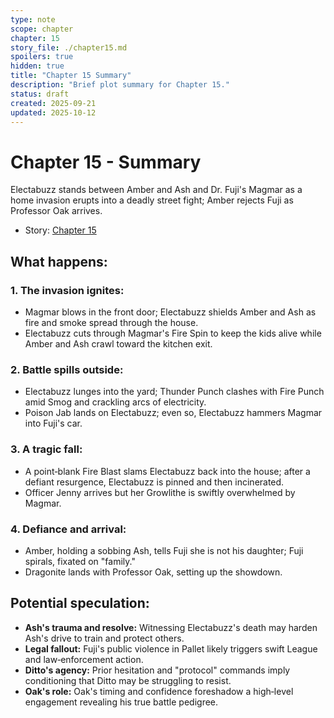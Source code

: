 ```yaml
---
type: note
scope: chapter
chapter: 15
story_file: ./chapter15.md
spoilers: true
hidden: true
title: "Chapter 15 Summary"
description: "Brief plot summary for Chapter 15."
status: draft
created: 2025-09-21
updated: 2025-10-12
---
```


# Chapter 15 - Summary

Electabuzz stands between Amber and Ash and Dr. Fuji's Magmar as a home invasion erupts into a deadly street fight; Amber rejects Fuji as Professor Oak arrives.

- Story: [Chapter 15](./chapter15.md)

## What happens:
### 1. The invasion ignites:
*   Magmar blows in the front door; Electabuzz shields Amber and Ash as fire and smoke spread through the house.
*   Electabuzz cuts through Magmar's Fire Spin to keep the kids alive while Amber and Ash crawl toward the kitchen exit.

### 2. Battle spills outside:
*   Electabuzz lunges into the yard; Thunder Punch clashes with Fire Punch amid Smog and crackling arcs of electricity.
*   Poison Jab lands on Electabuzz; even so, Electabuzz hammers Magmar into Fuji's car.

### 3. A tragic fall:
*   A point‑blank Fire Blast slams Electabuzz back into the house; after a defiant resurgence, Electabuzz is pinned and then incinerated.
*   Officer Jenny arrives but her Growlithe is swiftly overwhelmed by Magmar.

### 4. Defiance and arrival:
*   Amber, holding a sobbing Ash, tells Fuji she is not his daughter; Fuji spirals, fixated on "family."
*   Dragonite lands with Professor Oak, setting up the showdown.

## Potential speculation:
*   **Ash's trauma and resolve:** Witnessing Electabuzz's death may harden Ash's drive to train and protect others.
*   **Legal fallout:** Fuji's public violence in Pallet likely triggers swift League and law‑enforcement action.
*   **Ditto's agency:** Prior hesitation and "protocol" commands imply conditioning that Ditto may be struggling to resist.
*   **Oak's role:** Oak's timing and confidence foreshadow a high‑level engagement revealing his true battle pedigree.


